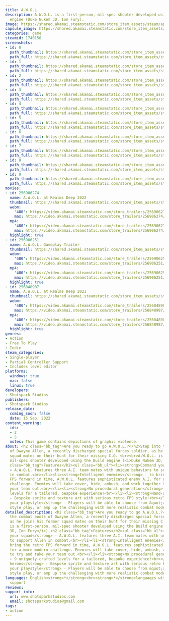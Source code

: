 ```yaml
---
title: A.W.O.L.
description: A.W.O.L. is a first-person, mil-spec shooter developed using the Build
  engine (Duke Nukem 3D, Ion Fury).
image: https://shared.akamai.steamstatic.com/store_item_assets/steam/apps/1740150/header.jpg?t=1663359360
capsule_image: https://shared.akamai.steamstatic.com/store_item_assets/steam/apps/1740150/capsule_231x87.jpg?t=1663359360
categories: game
steamid: 1740150
screenshots:
- id: 0
  path_thumbnail: https://shared.akamai.steamstatic.com/store_item_assets/steam/apps/1740150/ss_7e2ea052b8526fc05827cd5173b4b977bfc10154.600x338.jpg?t=1663359360
  path_full: https://shared.akamai.steamstatic.com/store_item_assets/steam/apps/1740150/ss_7e2ea052b8526fc05827cd5173b4b977bfc10154.1920x1080.jpg?t=1663359360
- id: 1
  path_thumbnail: https://shared.akamai.steamstatic.com/store_item_assets/steam/apps/1740150/ss_ad3c3537b543601bfa7b8162b08efc684838677b.600x338.jpg?t=1663359360
  path_full: https://shared.akamai.steamstatic.com/store_item_assets/steam/apps/1740150/ss_ad3c3537b543601bfa7b8162b08efc684838677b.1920x1080.jpg?t=1663359360
- id: 2
  path_thumbnail: https://shared.akamai.steamstatic.com/store_item_assets/steam/apps/1740150/ss_ca25d03f7bbb1bae973d46b520f6243e2f3aa538.600x338.jpg?t=1663359360
  path_full: https://shared.akamai.steamstatic.com/store_item_assets/steam/apps/1740150/ss_ca25d03f7bbb1bae973d46b520f6243e2f3aa538.1920x1080.jpg?t=1663359360
- id: 3
  path_thumbnail: https://shared.akamai.steamstatic.com/store_item_assets/steam/apps/1740150/ss_774f1e52ff3e02cc534ec9f07e2a66bcaeba59c7.600x338.jpg?t=1663359360
  path_full: https://shared.akamai.steamstatic.com/store_item_assets/steam/apps/1740150/ss_774f1e52ff3e02cc534ec9f07e2a66bcaeba59c7.1920x1080.jpg?t=1663359360
- id: 4
  path_thumbnail: https://shared.akamai.steamstatic.com/store_item_assets/steam/apps/1740150/ss_ae33b391f79d5246de76e6e5a898dc201a94b810.600x338.jpg?t=1663359360
  path_full: https://shared.akamai.steamstatic.com/store_item_assets/steam/apps/1740150/ss_ae33b391f79d5246de76e6e5a898dc201a94b810.1920x1080.jpg?t=1663359360
- id: 5
  path_thumbnail: https://shared.akamai.steamstatic.com/store_item_assets/steam/apps/1740150/ss_419d79335ca82a23d215cc0f0a07a26e11019bbe.600x338.jpg?t=1663359360
  path_full: https://shared.akamai.steamstatic.com/store_item_assets/steam/apps/1740150/ss_419d79335ca82a23d215cc0f0a07a26e11019bbe.1920x1080.jpg?t=1663359360
- id: 6
  path_thumbnail: https://shared.akamai.steamstatic.com/store_item_assets/steam/apps/1740150/ss_1547f8f44229cb544c56f5d446d93feb6370ab17.600x338.jpg?t=1663359360
  path_full: https://shared.akamai.steamstatic.com/store_item_assets/steam/apps/1740150/ss_1547f8f44229cb544c56f5d446d93feb6370ab17.1920x1080.jpg?t=1663359360
- id: 7
  path_thumbnail: https://shared.akamai.steamstatic.com/store_item_assets/steam/apps/1740150/ss_5a3e0695ff5c7f4001291fcb282351da972aee20.600x338.jpg?t=1663359360
  path_full: https://shared.akamai.steamstatic.com/store_item_assets/steam/apps/1740150/ss_5a3e0695ff5c7f4001291fcb282351da972aee20.1920x1080.jpg?t=1663359360
- id: 8
  path_thumbnail: https://shared.akamai.steamstatic.com/store_item_assets/steam/apps/1740150/ss_830fdd12b08fa19b2ddd80be09dc0101f23c5f85.600x338.jpg?t=1663359360
  path_full: https://shared.akamai.steamstatic.com/store_item_assets/steam/apps/1740150/ss_830fdd12b08fa19b2ddd80be09dc0101f23c5f85.1920x1080.jpg?t=1663359360
- id: 9
  path_thumbnail: https://shared.akamai.steamstatic.com/store_item_assets/steam/apps/1740150/ss_995d7ce61c6a0b812bcfc41057726672d9d592bc.600x338.jpg?t=1663359360
  path_full: https://shared.akamai.steamstatic.com/store_item_assets/steam/apps/1740150/ss_995d7ce61c6a0b812bcfc41057726672d9d592bc.1920x1080.jpg?t=1663359360
movies:
- id: 256906274
  name: A.W.O.L. at Realms Deep 2022
  thumbnail: https://shared.akamai.steamstatic.com/store_item_assets/steam/apps/256906274/movie.293x165.jpg?t=1663359359
  webm:
    '480': https://video.akamai.steamstatic.com/store_trailers/256906274/movie480_vp9.webm?t=1663359359
    max: https://video.akamai.steamstatic.com/store_trailers/256906274/movie_max_vp9.webm?t=1663359359
  mp4:
    '480': https://video.akamai.steamstatic.com/store_trailers/256906274/movie480.mp4?t=1663359359
    max: https://video.akamai.steamstatic.com/store_trailers/256906274/movie_max.mp4?t=1663359359
  highlight: true
- id: 256906251
  name: A.W.O.L. Gameplay Trailer
  thumbnail: https://shared.akamai.steamstatic.com/store_item_assets/steam/apps/256906251/movie.293x165.jpg?t=1663320591
  webm:
    '480': https://video.akamai.steamstatic.com/store_trailers/256906251/movie480_vp9.webm?t=1663320591
    max: https://video.akamai.steamstatic.com/store_trailers/256906251/movie_max_vp9.webm?t=1663320591
  mp4:
    '480': https://video.akamai.steamstatic.com/store_trailers/256906251/movie480.mp4?t=1663320591
    max: https://video.akamai.steamstatic.com/store_trailers/256906251/movie_max.mp4?t=1663320591
  highlight: true
- id: 256848987
  name: A.W.O.L. at Realms Deep 2021
  thumbnail: https://shared.akamai.steamstatic.com/store_item_assets/steam/apps/256848987/movie.293x165.jpg?t=1630611286
  webm:
    '480': https://video.akamai.steamstatic.com/store_trailers/256848987/movie480_vp9.webm?t=1630611286
    max: https://video.akamai.steamstatic.com/store_trailers/256848987/movie_max_vp9.webm?t=1630611286
  mp4:
    '480': https://video.akamai.steamstatic.com/store_trailers/256848987/movie480.mp4?t=1630611286
    max: https://video.akamai.steamstatic.com/store_trailers/256848987/movie_max.mp4?t=1630611286
  highlight: true
genres:
- Action
- Free To Play
- Indie
steam_categories:
- Single-player
- Partial Controller Support
- Includes level editor
platforms:
  windows: true
  mac: false
  linux: true
developers:
- Shotspark Studios
publishers:
- Shotspark Studios
release_date:
  coming_soon: false
  date: 15 Sep, 2022
content_warning:
  ids:
  - 2
  - 5
  notes: This game contains depictions of graphic violence.
about: <h2 class="bb_tag">Are you ready to go A.W.O.L.?</h2>Step into the combat boots
  of Dwayne Allen, a recently discharged special forces soldier, as he joins his former
  squad mates on their hunt for their missing C.O. <br><br>A.W.O.L. is a first-person,
  mil-spec shooter developed using the Build engine (<i>Duke Nukem 3D, Ion Fury</i>).<h2
  class="bb_tag">Features</h2><ul class="bb_ul"><li><strong>Command your squad</strong>
  - A.W.O.L. features three A.I. team mates with unique behaviors to support Allen
  in combat.<br></li><li><strong>Intelligent enemies</strong> - to bring the retro
  FPS forward in time, A.W.O.L. features sophisticated enemy A.I. for a more modern
  challenge. Enemies will take cover, hide, ambush, and work together to try and take
  your team out.<br></li><li><strong>No procedural generation</strong> - 9 uniquely-crafted
  levels for a tailored, bespoke experience!<br></li><li><strong>Hand-drawn heroes</strong>
  - Bespoke sprite and texture art with serious retro FPS style!<br></li><li><strong>Pick
  your playstyle</strong> - Players will be able to choose from &quot;action-movie&quot;
  style play, or amp up the challenging with more realistic combat modes!</li></ul>
detailed_description: <h2 class="bb_tag">Are you ready to go A.W.O.L.?</h2>Step into
  the combat boots of Dwayne Allen, a recently discharged special forces soldier,
  as he joins his former squad mates on their hunt for their missing C.O. <br><br>A.W.O.L.
  is a first-person, mil-spec shooter developed using the Build engine (<i>Duke Nukem
  3D, Ion Fury</i>).<h2 class="bb_tag">Features</h2><ul class="bb_ul"><li><strong>Command
  your squad</strong> - A.W.O.L. features three A.I. team mates with unique behaviors
  to support Allen in combat.<br></li><li><strong>Intelligent enemies</strong> - to
  bring the retro FPS forward in time, A.W.O.L. features sophisticated enemy A.I.
  for a more modern challenge. Enemies will take cover, hide, ambush, and work together
  to try and take your team out.<br></li><li><strong>No procedural generation</strong>
  - 9 uniquely-crafted levels for a tailored, bespoke experience!<br></li><li><strong>Hand-drawn
  heroes</strong> - Bespoke sprite and texture art with serious retro FPS style!<br></li><li><strong>Pick
  your playstyle</strong> - Players will be able to choose from &quot;action-movie&quot;
  style play, or amp up the challenging with more realistic combat modes!</li></ul>
languages: English<strong>*</strong><br><strong>*</strong>languages with full audio
  support
reviews:
support_info:
  url: www.shotsparkstudios.com
  email: shotsparkstudios@gmail.com
tags:
- action
---
```

